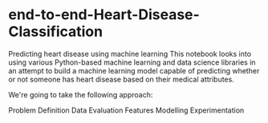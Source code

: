 # end-to-end-Heart-Disease-Classification
Predicting heart disease using machine learning
This notebook looks into using various Python-based machine learning and data science libraries in an attempt to build a machine learning model capable of predicting whether or not someone has heart disease based on their medical attributes.

We're going to take the following approach:

Problem Definition
Data
Evaluation
Features
Modelling
Experimentation
